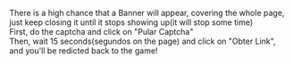 There is a high chance that a Banner will appear, covering the whole page, just keep closing it until it stops showing up(it will stop some time)<br>
First, do the captcha and click on "Pular Captcha"<br>
Then, wait 15 seconds(segundos on the page) and click on "Obter Link", and you'll be redicted back to the game!
